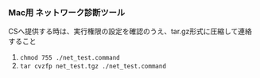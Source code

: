 ### Mac用 ネットワーク診断ツール


CSへ提供する時は、実行権限の設定を確認のうえ、tar.gz形式に圧縮して連絡すること

1. `chmod 755 ./net_test.command`
2. `tar cvzfp net_test.tgz ./net_test.command`
